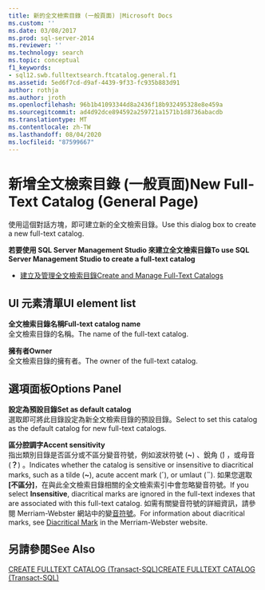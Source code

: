 ```yaml
---
title: 新的全文檢索目錄 (一般頁面) |Microsoft Docs
ms.custom: ''
ms.date: 03/08/2017
ms.prod: sql-server-2014
ms.reviewer: ''
ms.technology: search
ms.topic: conceptual
f1_keywords:
- sql12.swb.fulltextsearch.ftcatalog.general.f1
ms.assetid: 5ed6f7cd-d9af-4439-9f33-fc935b883d91
author: rothja
ms.author: jroth
ms.openlocfilehash: 96b1b41093344d8a2436f18b932495328e8e459a
ms.sourcegitcommit: ad4d92dce894592a259721a1571b1d8736abacdb
ms.translationtype: MT
ms.contentlocale: zh-TW
ms.lasthandoff: 08/04/2020
ms.locfileid: "87599667"
---
```

# <a name="new-full-text-catalog-general-page"></a><span data-ttu-id="caba5-102">新增全文檢索目錄 (一般頁面)</span><span class="sxs-lookup"><span data-stu-id="caba5-102">New Full-Text Catalog (General Page)</span></span>
  <span data-ttu-id="caba5-103">使用這個對話方塊，即可建立新的全文檢索目錄。</span><span class="sxs-lookup"><span data-stu-id="caba5-103">Use this dialog box to create a new full-text catalog.</span></span>  
  
 <span data-ttu-id="caba5-104">**若要使用 SQL Server Management Studio 來建立全文檢索目錄**</span><span class="sxs-lookup"><span data-stu-id="caba5-104">**To use SQL Server Management Studio to create a full-text catalog**</span></span>  
  
-   [<span data-ttu-id="caba5-105">建立及管理全文檢索目錄</span><span class="sxs-lookup"><span data-stu-id="caba5-105">Create and Manage Full-Text Catalogs</span></span>](../relational-databases/search/create-and-manage-full-text-catalogs.md)  
  
## <a name="ui-element-list"></a><span data-ttu-id="caba5-106">UI 元素清單</span><span class="sxs-lookup"><span data-stu-id="caba5-106">UI element list</span></span>  
 <span data-ttu-id="caba5-107">**全文檢索目錄名稱**</span><span class="sxs-lookup"><span data-stu-id="caba5-107">**Full-text catalog name**</span></span>  
 <span data-ttu-id="caba5-108">全文檢索目錄的名稱。</span><span class="sxs-lookup"><span data-stu-id="caba5-108">The name of the full-text catalog.</span></span>  
  
 <span data-ttu-id="caba5-109">**擁有者**</span><span class="sxs-lookup"><span data-stu-id="caba5-109">**Owner**</span></span>  
 <span data-ttu-id="caba5-110">全文檢索目錄的擁有者。</span><span class="sxs-lookup"><span data-stu-id="caba5-110">The owner of the full-text catalog.</span></span>  
  
## <a name="options-panel"></a><span data-ttu-id="caba5-111">選項面板</span><span class="sxs-lookup"><span data-stu-id="caba5-111">Options Panel</span></span>  
 <span data-ttu-id="caba5-112">**設定為預設目錄**</span><span class="sxs-lookup"><span data-stu-id="caba5-112">**Set as default catalog**</span></span>  
 <span data-ttu-id="caba5-113">選取即可將此目錄設定為新全文檢索目錄的預設目錄。</span><span class="sxs-lookup"><span data-stu-id="caba5-113">Select to set this catalog as the default catalog for new full-text catalogs.</span></span>  
  
 <span data-ttu-id="caba5-114">**區分腔調字**</span><span class="sxs-lookup"><span data-stu-id="caba5-114">**Accent sensitivity**</span></span>  
 <span data-ttu-id="caba5-115">指出類別目錄是否區分或不區分變音符號，例如波狀符號 (**~**) 、銳角 (**́**) ，或母音 (**？**) 。</span><span class="sxs-lookup"><span data-stu-id="caba5-115">Indicates whether the catalog is sensitive or insensitive to diacritical marks, such as a tilde (**~**), acute accent mark (**´**), or umlaut (**¨**).</span></span> <span data-ttu-id="caba5-116">如果您選取 **[不區分]**，在與此全文檢索目錄相關的全文檢索索引中會忽略變音符號。</span><span class="sxs-lookup"><span data-stu-id="caba5-116">If you select **Insensitive**, diacritical marks are ignored in the full-text indexes that are associated with this full-text catalog.</span></span> <span data-ttu-id="caba5-117">如需有關變音符號的詳細資訊，請參閱 Merriam-Webster 網站中的變[音符號](https://www.merriam-webster.com/dictionary/diacritic)。</span><span class="sxs-lookup"><span data-stu-id="caba5-117">For information about diacritical marks, see [Diacritical Mark](https://www.merriam-webster.com/dictionary/diacritic) in the Merriam-Webster website.</span></span>  
  
## <a name="see-also"></a><span data-ttu-id="caba5-118">另請參閱</span><span class="sxs-lookup"><span data-stu-id="caba5-118">See Also</span></span>  
 [<span data-ttu-id="caba5-119">CREATE FULLTEXT CATALOG &#40;Transact-SQL&#41;</span><span class="sxs-lookup"><span data-stu-id="caba5-119">CREATE FULLTEXT CATALOG &#40;Transact-SQL&#41;</span></span>](/sql/t-sql/statements/create-fulltext-catalog-transact-sql)  
  
  
